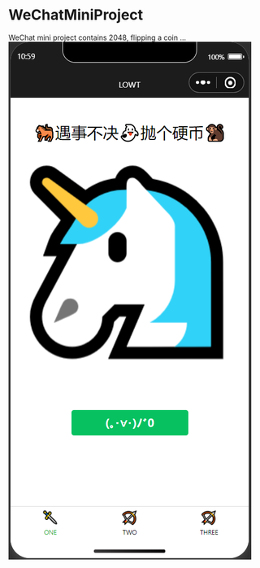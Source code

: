 # WeChatMiniProject
WeChat mini project contains 2048,  flipping a coin ... 
![](./HellowWeChat/img/md/0.png)
